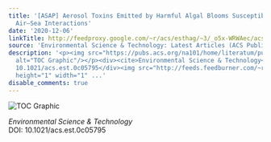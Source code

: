 ```yaml
---
title: '[ASAP] Aerosol Toxins Emitted by Harmful Algal Blooms Susceptible to Complex
  Air–Sea Interactions'
date: '2020-12-06'
linkTitle: http://feedproxy.google.com/~r/acs/esthag/~3/_o5x-WRWAec/acs.est.0c05795
source: 'Environmental Science & Technology: Latest Articles (ACS Publications)'
description: '<p><img src="https://pubs.acs.org/na101/home/literatum/publisher/achs/journals/content/esthag/0/esthag.ahead-of-print/acs.est.0c05795/20201206/images/medium/es0c05795_0006.gif"
  alt="TOC Graphic"/></p><div><cite>Environmental Science & Technology</cite></div><div>DOI:
  10.1021/acs.est.0c05795</div><img src="http://feeds.feedburner.com/~r/acs/esthag/~4/_o5x-WRWAec"
  height="1" width="1" ...'
disable_comments: true
---
```

<p><img src="https://pubs.acs.org/na101/home/literatum/publisher/achs/journals/content/esthag/0/esthag.ahead-of-print/acs.est.0c05795/20201206/images/medium/es0c05795_0006.gif" alt="TOC Graphic"/></p><div><cite>Environmental Science & Technology</cite></div><div>DOI: 10.1021/acs.est.0c05795</div><img src="http://feeds.feedburner.com/~r/acs/esthag/~4/_o5x-WRWAec" height="1" width="1" ...